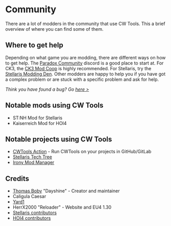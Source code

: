 # Community
There are a lot of modders in the community that use CW Tools. This a brief overview of where you can find some of them.

## Where to get help

Depending on what game you are modding, there are different ways on how to get help. The [Paradox Community]() discord is a good place to start at. For CK3, the [CK3 Mod Coop](https://discord.gg/apEvxDZ) is highly recommended. For Stellaris, try the [Stellaris Modding Den](https://discord.gg/WpeXm2h). Other modders are happy to help you if you have got a complex problem or are stuck with a specific problem and ask for help.

*Think you have found a bug? Go [here >](./contribute)*

## Notable mods using CW Tools
* ST:NH Mod for Stellaris
* Kaiserreich Mod for HOI4

## Notable projects using CW Tools
* [CWTools Action](https://github.com/marketplace/actions/cwtools-action) - Run CWTools on your projects in GitHub/GitLab
* [Stellaris Tech Tree](https://github.com/draconas1/stellaris-tech-tree)
* [Irony Mod Manager](https://bcssov.github.io/IronyModManager/)

## Credits
* [Thomas Boby](https://github.com/tboby) "Dayshine" - Creator and maintainer
* Caligula Caesar
* [Yard1](https://github.com/Yard1)
* HerrX2000 "Reloader" - Website and EU4 1.30
* [Stellaris contributors](https://github.com/cwtools/cwtools-stellaris-config/graphs/contributors)
* [HOI4 contributors](https://github.com/cwtools/cwtools-hoi4-config/graphs/contributors)